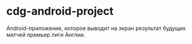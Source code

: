 # cdg-android-project
Android-приложение, которое выводит на экран результат будущих матчей премьер лиги Англии.

